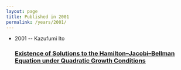 ```yaml
---
layout: page
title: Published in 2001
permalink: /years/2001/
---
```


<ul class="post-list">

  <li>
    <span class="post-meta">2001 -- Kazufumi Ito</span>
    <h3><a class="post-link" href="../../existence-of-solutions-to-the-hamilton-jacobi-bellman-equation-under-quadratic-growth-conditions">Existence of Solutions to the Hamilton–Jacobi–Bellman Equation under Quadratic Growth Conditions</a></h3>
  </li>
</ul>
